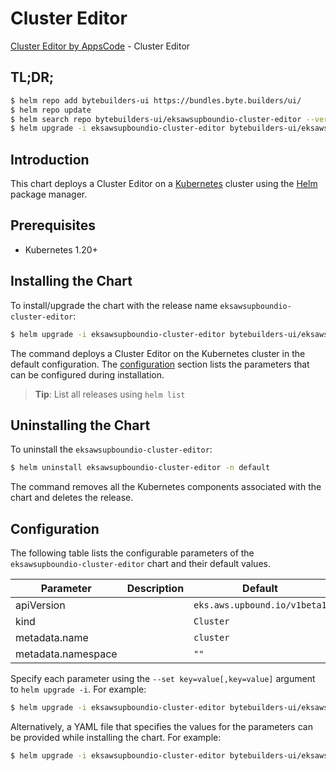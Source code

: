 # Cluster Editor

[Cluster Editor by AppsCode](https://byte.builders) - Cluster Editor

## TL;DR;

```bash
$ helm repo add bytebuilders-ui https://bundles.byte.builders/ui/
$ helm repo update
$ helm search repo bytebuilders-ui/eksawsupboundio-cluster-editor --version=v0.4.18
$ helm upgrade -i eksawsupboundio-cluster-editor bytebuilders-ui/eksawsupboundio-cluster-editor -n default --create-namespace --version=v0.4.18
```

## Introduction

This chart deploys a Cluster Editor on a [Kubernetes](http://kubernetes.io) cluster using the [Helm](https://helm.sh) package manager.

## Prerequisites

- Kubernetes 1.20+

## Installing the Chart

To install/upgrade the chart with the release name `eksawsupboundio-cluster-editor`:

```bash
$ helm upgrade -i eksawsupboundio-cluster-editor bytebuilders-ui/eksawsupboundio-cluster-editor -n default --create-namespace --version=v0.4.18
```

The command deploys a Cluster Editor on the Kubernetes cluster in the default configuration. The [configuration](#configuration) section lists the parameters that can be configured during installation.

> **Tip**: List all releases using `helm list`

## Uninstalling the Chart

To uninstall the `eksawsupboundio-cluster-editor`:

```bash
$ helm uninstall eksawsupboundio-cluster-editor -n default
```

The command removes all the Kubernetes components associated with the chart and deletes the release.

## Configuration

The following table lists the configurable parameters of the `eksawsupboundio-cluster-editor` chart and their default values.

|     Parameter      | Description |                 Default                 |
|--------------------|-------------|-----------------------------------------|
| apiVersion         |             | <code>eks.aws.upbound.io/v1beta1</code> |
| kind               |             | <code>Cluster</code>                    |
| metadata.name      |             | <code>cluster</code>                    |
| metadata.namespace |             | <code>""</code>                         |


Specify each parameter using the `--set key=value[,key=value]` argument to `helm upgrade -i`. For example:

```bash
$ helm upgrade -i eksawsupboundio-cluster-editor bytebuilders-ui/eksawsupboundio-cluster-editor -n default --create-namespace --version=v0.4.18 --set apiVersion=eks.aws.upbound.io/v1beta1
```

Alternatively, a YAML file that specifies the values for the parameters can be provided while
installing the chart. For example:

```bash
$ helm upgrade -i eksawsupboundio-cluster-editor bytebuilders-ui/eksawsupboundio-cluster-editor -n default --create-namespace --version=v0.4.18 --values values.yaml
```
